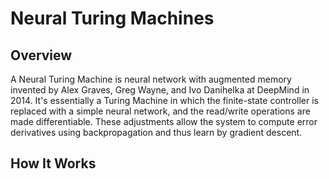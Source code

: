 # Neural Turing Machines

## Overview

A Neural Turing Machine is neural network with augmented memory invented by
Alex Graves, Greg Wayne, and Ivo Danihelka at DeepMind in 2014. It's essentially
a Turing Machine in which the finite-state controller is replaced
with a simple neural network, and the read/write operations are made
differentiable. These adjustments allow the system to compute error
derivatives using backpropagation and thus learn by gradient descent.

## How It Works
